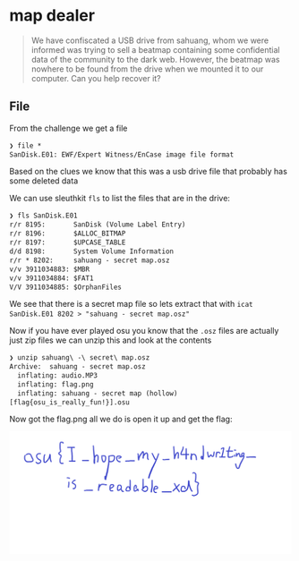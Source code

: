 # map dealer
> We have confiscated a USB drive from sahuang, whom we were informed was trying to sell a beatmap containing some confidential data of the community to the dark web. However, the beatmap was nowhere to be found from the drive when we mounted it to our computer. Can you help recover it?


## File

From the challenge we get a file

```
❯ file *
SanDisk.E01: EWF/Expert Witness/EnCase image file format
```

Based on the clues we know that this was a usb drive file that probably has some deleted data

We can use sleuthkit `fls` to list the files that are in the drive:

```
❯ fls SanDisk.E01
r/r 8195:       SanDisk (Volume Label Entry)
r/r 8196:       $ALLOC_BITMAP
r/r 8197:       $UPCASE_TABLE
d/d 8198:       System Volume Information
r/r * 8202:     sahuang - secret map.osz
v/v 3911034883: $MBR
v/v 3911034884: $FAT1
V/V 3911034885: $OrphanFiles
```
We see that there is a secret map file so lets extract that with `icat SanDisk.E01 8202 > "sahuang - secret map.osz"`

Now if you have ever played osu you know that the `.osz` files are actually just zip files we can unzip this and look at the contents

```
❯ unzip sahuang\ -\ secret\ map.osz
Archive:  sahuang - secret map.osz
  inflating: audio.MP3
  inflating: flag.png
  inflating: sahuang - secret map (hollow) [flag{osu_is_really_fun!}].osu
```

Now got the flag.png all we do is open it up and get the flag:

![flag.png](flag.png)
